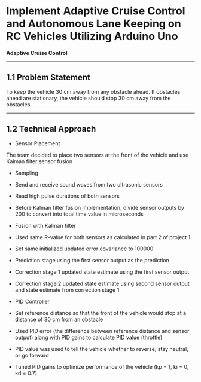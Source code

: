 # Implement Adaptive Cruise Control and Autonomous Lane Keeping on RC Vehicles Utilizing Arduino Uno

**Adaptive Cruise Control**

---

## 1.1 Problem Statement

To keep the vehicle 30 cm away from any obstacle ahead. If obstacles ahead are stationary, the vehicle should stop 30 cm away from the obstacles.

---

## 1.2	Technical Approach

- Sensor Placement

The team decided to place two sensors at the front of the vehicle and use Kalman filter sensor fusion

- Sampling

 - Send and receive sound waves from two ultrasonic sensors
 - Read high pulse durations of both sensors
 - Before Kalman filter fusion implementation, divide sensor outputs by 200 to convert into total time value in microseconds

- Fusion with Kalman filter

 - Used same R-value for both sensors as calculated in part 2 of project 1
 - Set same initialized updated error covariance to 100000
 - Prediction stage using the first sensor output as the prediction
 - Correction stage 1 updated state estimate using the first sensor output
 - Correction stage 2 updated state estimate using second sensor output and state estimate from correction stage 1

- PID Controller
 - Set reference distance so that the front of the vehicle would stop at a distance of 30 cm from an obstacle
 - Used PID error (the difference between reference distance and sensor output) along with PID gains to calculate PID value (throttle)
 - PID value was used to tell the vehicle whether to reverse, stay neutral, or go forward
 - Tuned PID gains to optimize performance of the vehicle (kp = 1, ki = 0, kd = 0.7)
